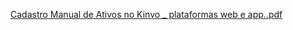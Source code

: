 
[Cadastro Manual de Ativos no Kinvo _ plataformas web e app..pdf](https://github.com/moacirpassos/kinvo-quality-assurance-test/files/8599431/Cadastro.Manual.de.Ativos.no.Kinvo._.plataformas.web.e.app.pdf)

